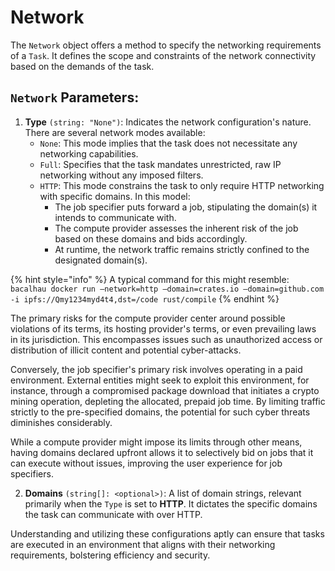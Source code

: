 # Network

The `Network` object offers a method to specify the networking requirements of a `Task`. It defines the scope and constraints of the network connectivity based on the demands of the task.

## `Network` Parameters:

1. **Type** `(string: "None")`: Indicates the network configuration's nature. There are several network modes available:
   * `None`: This mode implies that the task does not necessitate any networking capabilities.
   * `Full`: Specifies that the task mandates unrestricted, raw IP networking without any imposed filters.
   * `HTTP`: This mode constrains the task to only require HTTP networking with specific domains. In this model:
     * The job specifier puts forward a job, stipulating the domain(s) it intends to communicate with.
     * The compute provider assesses the inherent risk of the job based on these domains and bids accordingly.
     * At runtime, the network traffic remains strictly confined to the designated domain(s).

{% hint style="info" %}
A typical command for this might resemble: `bacalhau docker run —network=http —domain=crates.io —domain=github.com -i ipfs://Qmy1234myd4t4,dst=/code rust/compile`&#x20;
{% endhint %}

The primary risks for the compute provider center around possible violations of its terms, its hosting provider's terms, or even prevailing laws in its jurisdiction. This encompasses issues such as unauthorized access or distribution of illicit content and potential cyber-attacks.

Conversely, the job specifier's primary risk involves operating in a paid environment. External entities might seek to exploit this environment, for instance, through a compromised package download that initiates a crypto mining operation, depleting the allocated, prepaid job time. By limiting traffic strictly to the pre-specified domains, the potential for such cyber threats diminishes considerably.

While a compute provider might impose its limits through other means, having domains declared upfront allows it to selectively bid on jobs that it can execute without issues, improving the user experience for job specifiers.

2. **Domains** `(string[]: <optional>)`: A list of domain strings, relevant primarily when the `Type` is set to **HTTP**. It dictates the specific domains the task can communicate with over HTTP.

Understanding and utilizing these configurations aptly can ensure that tasks are executed in an environment that aligns with their networking requirements, bolstering efficiency and security.
